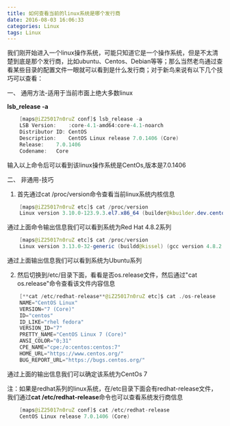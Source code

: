 ```yaml
---
title: 如何查看当前的linux系统是哪个发行商
date: 2016-08-03 16:06:33
categories: Linux
tags: Linux
---
```

我们刚开始进入一个linux操作系统，可能只知道它是一个操作系统，但是不太清楚到底是那个发行商，比如ubuntu、Centos、Debian等等；那么当然老鸟通过查看某些目录的配置文件一眼就可以看到是什么发行商；对于新鸟来说有以下几个技巧可以查看：

一、 通用方法-适用于当前市面上绝大多数linux

  **lsb_release -a**
```java
	[maps@iZ25017n0ruZ conf]$ lsb_release -a
	LSB Version:	:core-4.1-amd64:core-4.1-noarch
	Distributor ID:	CentOS
	Description:	CentOS Linux release 7.0.1406 (Core) 
	Release:	7.0.1406
	Codename:	Core
```
输入以上命令后可以看到该linux操作系统是CentOs,版本是7.0.1406

二、 非通用-技巧

1. 首先通过cat /proc/version命令查看当前linux系统内核信息
```java
	[maps@iZ25017n0ruZ etc]$ cat /proc/version 
	Linux version 3.10.0-123.9.3.el7.x86_64 (builder@kbuilder.dev.centos.org) (gcc version 4.8.2 20140120 (Red Hat 4.8.2-16) (GCC) ) #1 SMP Thu Nov 6 15:06:03 UTC 2014
```
通过上面命令输出信息我们可以看到系统为Red Hat 4.8.2系列
```java
	[maps@iZ25017n0ruZ etc]$ cat /proc/version 
	Linux version 3.13.0-32-generic (buildd@kissel) (gcc version 4.8.2 (Ubuntu 4.8.2-19ubuntu1) ) #57-Ubuntu SMP Tue Jul 15 03:51:08 UTC 2014
```
通过上面输出信息我们可以看到系统为Ubuntu系列

2. 然后切换到/etc/目录下面，看看是否os.release文件，然后通过"cat os.release"命令查看该文件内容信息
```java
	[**cat /etc/redhat-release**@iZ25017n0ruZ etc]$ cat ./os-release 
	NAME="CentOS Linux"
	VERSION="7 (Core)"
	ID="centos"
	ID_LIKE="rhel fedora"
	VERSION_ID="7"
	PRETTY_NAME="CentOS Linux 7 (Core)"
	ANSI_COLOR="0;31"
	CPE_NAME="cpe:/o:centos:centos:7"
	HOME_URL="https://www.centos.org/"
	BUG_REPORT_URL="https://bugs.centos.org/"
```
通过上面的输出信息我们可以确定该系统为CentOs 7

注：如果是redhat系列的linux系统，在/etc目录下面会有redhat-release文件，我们通过**cat /etc/redhat-release**命令也可以查看系统发行商信息
```java
	[maps@iZ25017n0ruZ conf]$ cat /etc/redhat-release
	CentOS Linux release 7.0.1406 (Core) 
```
